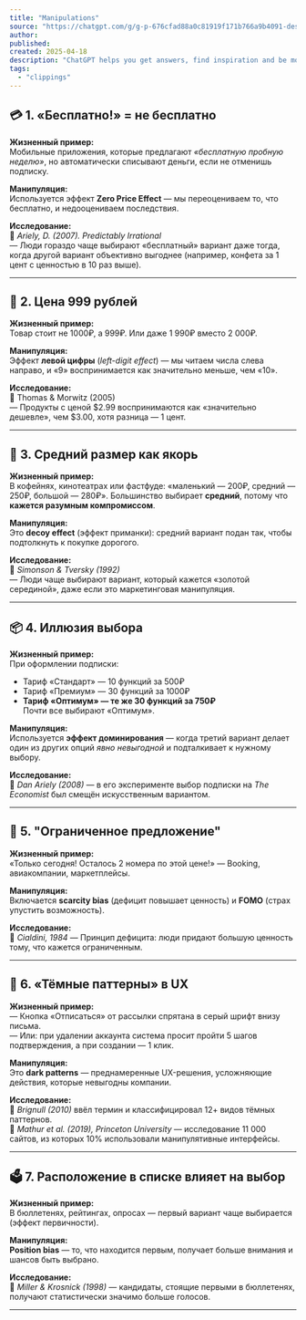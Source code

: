 ```yaml
---
title: "Manipulations"
source: "https://chatgpt.com/g/g-p-676cfad88a0c81919f171b766a9b4091-designing-behaviour-course/c/680211ed-efa8-8013-ac01-8d38ff608fa3"
author:
published:
created: 2025-04-18
description: "ChatGPT helps you get answers, find inspiration and be more productive. It is free to use and easy to try. Just ask and ChatGPT can help with writing, learning, brainstorming and more."
tags:
  - "clippings"
---
```

## 💳 1. **«Бесплатно!» = не бесплатно**

**Жизненный пример:**  
Мобильные приложения, которые предлагают *«бесплатную пробную неделю»*, но автоматически списывают деньги, если не отменишь подписку.

**Манипуляция:**  
Используется эффект **Zero Price Effect** — мы переоцениваем то, что бесплатно, и недооцениваем последствия.

**Исследование:**  
📖 *Ariely, D. (2007). Predictably Irrational*  
— Люди гораздо чаще выбирают «бесплатный» вариант даже тогда, когда другой вариант объективно выгоднее (например, конфета за 1 цент с ценностью в 10 раз выше).

---

## 🛒 2. **Цена 999 рублей**

**Жизненный пример:**  
Товар стоит не 1000₽, а 999₽. Или даже 1 990₽ вместо 2 000₽.

**Манипуляция:**  
Эффект **левой цифры** (*left-digit effect*) — мы читаем числа слева направо, и «9» воспринимается как значительно меньше, чем «10».

**Исследование:**  
📖 Thomas & Morwitz (2005)  
— Продукты с ценой $2.99 воспринимаются как «значительно дешевле», чем $3.00, хотя разница — 1 цент.

---

## 🍝 3. **Средний размер как якорь**

**Жизненный пример:**  
В кофейнях, кинотеатрах или фастфуде: «маленький — 200₽, средний — 250₽, большой — 280₽». Большинство выбирает **средний**, потому что **кажется разумным компромиссом**.

**Манипуляция:**  
Это **decoy effect** (эффект приманки): средний вариант подан так, чтобы подтолкнуть к покупке дорогого.

**Исследование:**  
📖 *Simonson & Tversky (1992)*  
— Люди чаще выбирают вариант, который кажется «золотой серединой», даже если это маркетинговая манипуляция.

---

## 📦 4. **Иллюзия выбора**

**Жизненный пример:**  
При оформлении подписки:

- Тариф «Стандарт» — 10 функций за 500₽
- Тариф «Премиум» — 30 функций за 1000₽
- **Тариф «Оптимум» — те же 30 функций за 750₽**  
	Почти все выбирают «Оптимум».

**Манипуляция:**  
Используется **эффект доминирования** — когда третий вариант делает один из других опций *явно невыгодной* и подталкивает к нужному выбору.

**Исследование:**  
📖 *Dan Ariely (2008)* — в его эксперименте выбор подписки на *The Economist* был смещён искусственным вариантом.

---

## 💬 5. **"Ограниченное предложение"**

**Жизненный пример:**  
«Только сегодня! Осталось 2 номера по этой цене!» — Booking, авиакомпании, маркетплейсы.

**Манипуляция:**  
Включается **scarcity bias** (дефицит повышает ценность) и **FOMO** (страх упустить возможность).

**Исследование:**  
📖 *Cialdini, 1984* — Принцип дефицита: люди придают большую ценность тому, что кажется ограниченным.

---

## 📩 6. **«Тёмные паттерны» в UX**

**Жизненный пример:**  
— Кнопка «Отписаться» от рассылки спрятана в серый шрифт внизу письма.  
— Или: при удалении аккаунта система просит пройти 5 шагов подтверждения, а при создании — 1 клик.

**Манипуляция:**  
Это **dark patterns** — преднамеренные UX-решения, усложняющие действия, которые невыгодны компании.

**Исследование:**  
📖 *Brignull (2010)* ввёл термин и классифицировал 12+ видов тёмных паттернов.  
📖 *Mathur et al. (2019), Princeton University* — исследование 11 000 сайтов, из которых 10% использовали манипулятивные интерфейсы.

---

## 🗳 7. **Расположение в списке влияет на выбор**

**Жизненный пример:**  
В бюллетенях, рейтингах, опросах — первый вариант чаще выбирается (эффект первичности).

**Манипуляция:**  
**Position bias** — то, что находится первым, получает больше внимания и шансов быть выбрано.

**Исследование:**  
📖 *Miller & Krosnick (1998)* — кандидаты, стоящие первыми в бюллетенях, получают статистически значимо больше голосов.

---